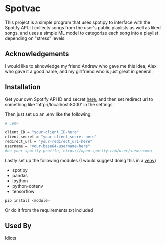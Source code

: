 
# Spotvac

This project is a simple program that uses spotipy to interface with the Spotify API. It collects 
songs from the user's public playlists as well as liked songs, and uses a simple ML model to categorize
each song into a playlist depending on "stress" levels. 


## Acknowledgements
I would like to aknowledge my friend Andrew who gave me this idea, Alex who gave it a good name, and
my girlfriend who is just great in general.

## Installation

Get your own Spotify API ID and secret [here](https://developer.spotify.com/dashboard/),
and then set redirect url to something like 'http://localhost:8000' in the settings.

Then just set up an .env like the following:

```bash
# .env

client_ID = "your-client_ID-here"
client_secret = "your-client_secret-here"
redirect_url = "your-redirect_uri-here"
username = "your-base64-username-here" 
#on your spotify profile, https://open.spotify.com/user/<username> 
```

Lastly set up the following modules (I would suggest doing this in a [venv](https://code.visualstudio.com/docs/python/environments))
- spotipy
- pandas
- ipython
- python-dotenv
- tensorflow
```bash
pip install <module>
```    
Or do it from the requirements.txt included
## Used By

Idiots

